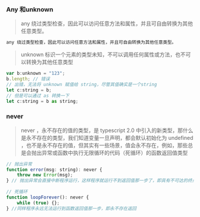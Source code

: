 ### Any 和unknown   
> any 绕过类型检查，因此可以访问任意方法和属性，并且可自由转换为其他任意类型。

```javascript   
any 绕过类型检查，因此可以访问任意方法和属性，并且可自由转换为其他任意类型。

```   
> unknown 标识一个元素的类型未知，不可以调用任何属性或方法，也不可以转换为其他任意类型   
```javascript   
var b:unknown = "123";
b.length; // 错误
// 出错，无法将 unknown 赋值给 string，尽管其值确实是一个string
let c:string = b;
// 但是可以通过 as 转换一下
let c:string = b as string;
```
### never   
> never ，永不存在的值的类型，是 typescript 2.0 中引入的新类型，那什么是永不存在的类型，我们知道变量一旦声明，都会默认初始化为 undefined ，也不是永不存在的值，但其实有一些场景，值会永不存在，例如，那些总是会抛出异常或函数中执行无限循环的代码（死循环）的函数返回值类型

```javascript   
// 抛出异常
function error(msg: string): never {
    throw new Error(msg);
} // 抛出异常会直接中断程序运行，这样程序就运行不到返回值那一步了，即具有不可达的终点，也就永不存在返回了
 
// 死循环
function loopForever(): never {
    while (true) {};
} //同样程序永远无法运行到函数返回值那一步，即永不存在返回
```   
